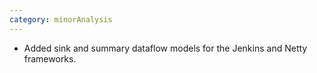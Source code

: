 ```yaml
---
category: minorAnalysis
---
```

* Added sink and summary dataflow models for the Jenkins and Netty frameworks.

